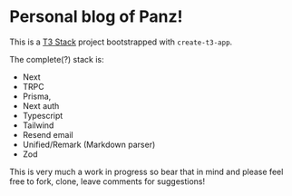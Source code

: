 # Personal blog of Panz!

This is a [T3 Stack](https://create.t3.gg/) project bootstrapped with `create-t3-app`.

The complete(?) stack is:
* Next
* TRPC
* Prisma,
* Next auth
* Typescript
* Tailwind
* Resend email
* Unified/Remark (Markdown parser)
* Zod

This is very much a work in progress so bear that in mind and please feel free to fork, clone, leave comments for suggestions!
